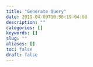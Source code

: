 ```yaml
---
title: "Generate Query"
date: 2019-04-09T10:56:19-04:00
description: ""
categories: []
keywords: []
slug: ""
aliases: []
toc: false
draft: false
---
```

